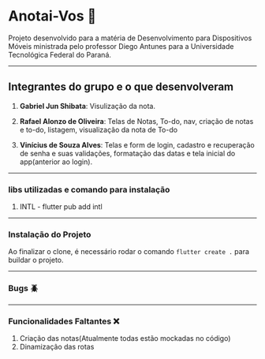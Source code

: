 # **Anotai-Vos 📝**

Projeto desenvolvido para a matéria de Desenvolvimento para Dispositivos Móveis ministrada pelo professor Diego Antunes para a Universidade Tecnológica Federal do Paraná.

---


## **Integrantes do grupo e o que desenvolveram**

1. **Gabriel Jun Shibata**:
   Visulização da nota.

2. **Rafael Alonzo de Oliveira**:
	Telas de Notas, To-do, nav, criação de notas e to-do, listagem, visualização da nota de To-do 

3. **Vinícius de Souza Alves**: Telas e form de login, cadastro e recuperação de senha e suas validações, formatação das datas e tela inicial do app(anterior ao login).

---


### **libs utilizadas e comando para instalação**

1. INTL - flutter pub add intl

---

### **Instalação do Projeto**

Ao finalizar o clone, é necessário rodar o comando `flutter create .` para buildar o projeto.

---

### **Bugs 🪲**

---


### **Funcionalidades Faltantes ❌**

1. Criação das notas(Atualmente todas estão mockadas no código)
2. Dinamização das rotas